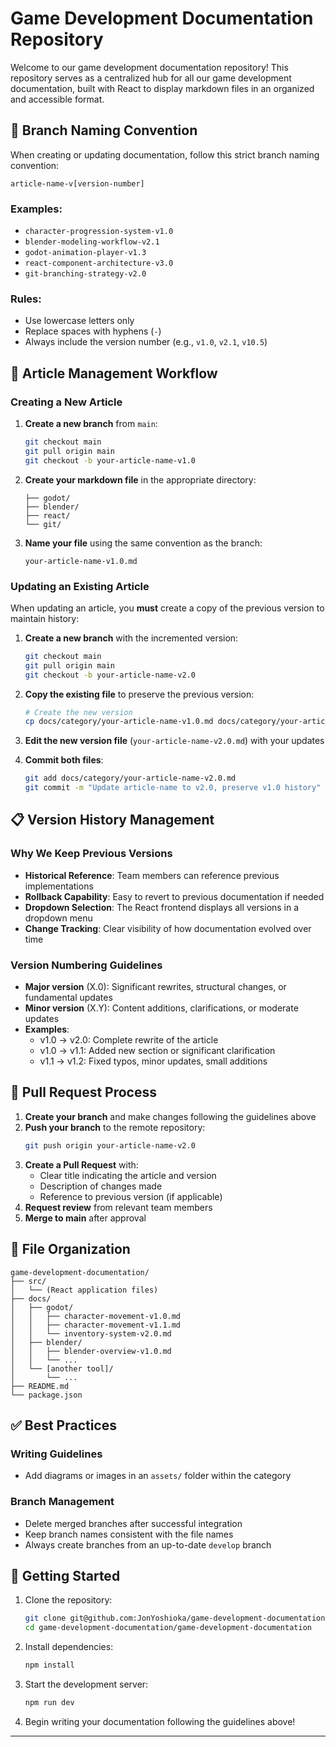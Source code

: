 # Game Development Documentation Repository

Welcome to our game development documentation repository! This repository serves as a centralized hub for all our game development documentation, built with React to display markdown files in an organized and accessible format.

## 🌿 Branch Naming Convention

When creating or updating documentation, follow this strict branch naming convention:

```
article-name-v[version-number]
```

### Examples:
- `character-progression-system-v1.0`
- `blender-modeling-workflow-v2.1`
- `godot-animation-player-v1.3`
- `react-component-architecture-v3.0`
- `git-branching-strategy-v2.0`

### Rules:
- Use lowercase letters only
- Replace spaces with hyphens (`-`)
- Always include the version number (e.g., `v1.0`, `v2.1`, `v10.5`)

## 📝 Article Management Workflow

### Creating a New Article

1. **Create a new branch** from `main`:
   ```bash
   git checkout main
   git pull origin main
   git checkout -b your-article-name-v1.0
   ```

2. **Create your markdown file** in the appropriate directory:
   ```
   ├── godot/
   ├── blender/
   ├── react/
   └── git/
   ```

3. **Name your file** using the same convention as the branch:
   ```
   your-article-name-v1.0.md
   ```

### Updating an Existing Article

When updating an article, you **must** create a copy of the previous version to maintain history:

1. **Create a new branch** with the incremented version:
   ```bash
   git checkout main
   git pull origin main
   git checkout -b your-article-name-v2.0
   ```

2. **Copy the existing file** to preserve the previous version:
   ```bash
   # Create the new version
   cp docs/category/your-article-name-v1.0.md docs/category/your-article-name-v2.0.md
   ```

3. **Edit the new version file** (`your-article-name-v2.0.md`) with your updates

4. **Commit both files**:
   ```bash
   git add docs/category/your-article-name-v2.0.md
   git commit -m "Update article-name to v2.0, preserve v1.0 history"
   ```

## 📋 Version History Management

### Why We Keep Previous Versions

- **Historical Reference**: Team members can reference previous implementations
- **Rollback Capability**: Easy to revert to previous documentation if needed
- **Dropdown Selection**: The React frontend displays all versions in a dropdown menu
- **Change Tracking**: Clear visibility of how documentation evolved over time

### Version Numbering Guidelines

- **Major version** (X.0): Significant rewrites, structural changes, or fundamental updates
- **Minor version** (X.Y): Content additions, clarifications, or moderate updates
- **Examples**:
  - v1.0 → v2.0: Complete rewrite of the article
  - v1.0 → v1.1: Added new section or significant clarification
  - v1.1 → v1.2: Fixed typos, minor updates, small additions

## 🔄 Pull Request Process

1. **Create your branch** and make changes following the guidelines above
2. **Push your branch** to the remote repository:
   ```bash
   git push origin your-article-name-v2.0
   ```
3. **Create a Pull Request** with:
   - Clear title indicating the article and version
   - Description of changes made
   - Reference to previous version (if applicable)
4. **Request review** from relevant team members
5. **Merge to main** after approval

## 📁 File Organization

```
game-development-documentation/
├── src/
│   └── (React application files)
├── docs/
│   ├── godot/
│   │   ├── character-movement-v1.0.md
│   │   ├── character-movement-v1.1.md
│   │   └── inventory-system-v2.0.md
│   ├── blender/
│   │   ├── blender-overview-v1.0.md
│   │   └── ...
│   └── [another tool]/
│       └── ...
├── README.md
└── package.json
```

## ✅ Best Practices

### Writing Guidelines
- Add diagrams or images in an `assets/` folder within the category

### Branch Management
- Delete merged branches after successful integration
- Keep branch names consistent with the file names
- Always create branches from an up-to-date `develop` branch

## 🚀 Getting Started

1. Clone the repository:
   ```bash
   git clone git@github.com:JonYoshioka/game-development-documentation.git
   cd game-development-documentation/game-development-documentation
   ```

2. Install dependencies:
   ```bash
   npm install
   ```

3. Start the development server:
   ```bash
   npm run dev
   ```

4. Begin writing your documentation following the guidelines above!

---
